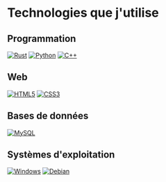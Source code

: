 # Technologies que j'utilise

## Programmation

[![Rust](https://img.shields.io/badge/Rust-E43A25?logo=rust&logoColor=black)](https://rust-lang.org)
[![Python](https://img.shields.io/badge/Python-3776AB?logo=python&logoColor=gold)](https://python.org)
[![C++](https://img.shields.io/badge/C++-3776AB?logo=c%2B%2B&logoColor=white)](https://isocpp.org/)

## Web

[![HTML5](https://img.shields.io/badge/-HTML5-E34F26?logo=html5&logoColor=white)](https://html.spec.whatwg.org/multipage/)
[![CSS3](https://img.shields.io/badge/CSS3-1572B6?logo=css3&logoColor=white)](https://drafts.csswg.org/)

## Bases de données

[![MySQL](https://img.shields.io/badge/MySQL-4479A1?logo=mysql&logoColor=white)](https://www.mysql.com/)

## Systèmes d'exploitation


[![Windows](https://img.shields.io/badge/Windows-0078D6?logo=windows&logoColor=white)](https://www.microsoft.com/en-us/windows?r=1)
[![Debian](https://img.shields.io/badge/Debian-800000?logo=Debian&logoColor=white)](https://www.debian.org/index.fr.html)
